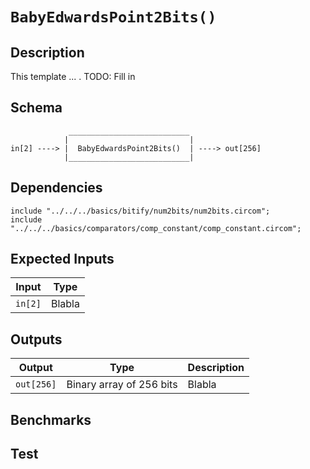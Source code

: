 # `BabyEdwardsPoint2Bits()`

## Description

This template ... . TODO: Fill in

## Schema

```
             ___________________________     
            |                           |
in[2] ----> |  BabyEdwardsPoint2Bits()  | ----> out[256]
            |___________________________|     
```

## Dependencies

```
include "../../../basics/bitify/num2bits/num2bits.circom";
include "../../../basics/comparators/comp_constant/comp_constant.circom";
```

## Expected Inputs

| Input         | Type                     |
| ------------- | -------------            |
| `in[2]`       | Blabla                   |

## Outputs

| Output        | Type                     | Description         |
| ------------- | -------------            | -------------       | 
| `out[256]`    | Binary array of 256 bits | Blabla              |

## Benchmarks 

## Test
